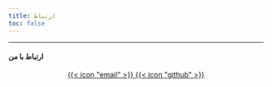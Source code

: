```yaml
---
title: ارتباط
toc: false
---
```

---


#### ارتباط با من


<div style="text-align: center;">
  <a href="mailto:contact@hawshemi.com" class="icon-link">
    {{< icon "email" >}}
  </a>
  <a href="https://github.com/hawshemi" class="icon-link">
    {{< icon "github" >}}
  </a>
</div>
